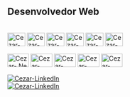 <h2>Desenvolvedor Web</h2>

</br>

<div style="display: inline_block">
	<img align="center" alt="Cezar-CSharp" height="30" width="40" src="https://cdn.jsdelivr.net/gh/devicons/devicon/icons/csharp/csharp-original.svg" />
	<img align="center" alt="Cezar-Java" height="30" width="40" src="https://cdn.jsdelivr.net/gh/devicons/devicon/icons/java/java-original.svg" />
	<img align="center" alt="Cezar-JS" height="30" width="40" src="https://cdn.jsdelivr.net/gh/devicons/devicon/icons/javascript/javascript-original.svg" />
        <img align="center" alt="Cezar-HTML" height="30" width="40" src="https://cdn.jsdelivr.net/gh/devicons/devicon/icons/html5/html5-original.svg" />
        <img align="center" alt="Cezar-CSS" height="30" width="40" src="https://cdn.jsdelivr.net/gh/devicons/devicon/icons/css3/css3-original.svg" />
        <img align="center" alt="Cezar-C" height="30" width="40" src="https://cdn.jsdelivr.net/gh/devicons/devicon/icons/c/c-original.svg" /> </br></br>
        <img align="center" alt="Cezar-.NetCore" height="30" width="48" src="https://cdn.jsdelivr.net/gh/devicons/devicon/icons/dotnetcore/dotnetcore-original.svg" />
        <img align="center" alt="Cezar-Spring" height="30" width="49" src="https://cdn.jsdelivr.net/gh/devicons/devicon/icons/spring/spring-original.svg" />
        <img align="center" alt="Cezar-SQLServer" height="30" width="49" src="https://cdn.jsdelivr.net/gh/devicons/devicon/icons/microsoftsqlserver/microsoftsqlserver-plain.svg" />
        <img align="center" alt="Cezar-PostgreSQL" height="30" width="49" src="https://cdn.jsdelivr.net/gh/devicons/devicon/icons/postgresql/postgresql-original.svg" />
        <img align="center" alt="Cezar-Bootstrap" height="30" width="48" src="https://cdn.jsdelivr.net/gh/devicons/devicon/icons/bootstrap/bootstrap-original.svg" />
</div>

</br>

<div>
	<a target="_blank" href="https://www.linkedin.com/in/cézar-dias-martins-5b450b260">
		<img target="blank" alt="Cezar-LinkedIn" src="https://img.shields.io/badge/LinkedIn-0077B5?style=for-the-badge&logo=linkedin&logoColor=white"/>
	</a>
</div>
<div>
	<a target="_blank" href="javascript:window.open(encodeURI('https://www.linkedin.com/in/cézar-dias-martins-5b450b260'));">
		<img alt="Cezar-LinkedIn" src="https://img.shields.io/badge/LinkedIn-0077B5?style=for-the-badge&logo=linkedin&logoColor=white"/>
	</a>
</div>



